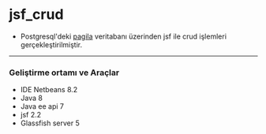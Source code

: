 # jsf_crud

* Postgresql'deki [pagila](https://www.postgresqltutorial.com/postgresql-sample-database/) veritabanı üzerinden jsf ile crud işlemleri gerçekleştirilmiştir.
----

### Geliştirme ortamı ve Araçlar
* IDE Netbeans 8.2
* Java 8
* Java ee api 7
* jsf 2.2
* Glassfish server 5
